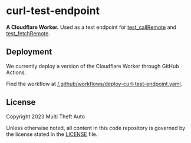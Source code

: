 # curl-test-endpoint

**A Cloudflare Worker.** Used as a test endpoint for [test_callRemote](/resources/%5Btesting-tools%5D/test_callRemote/)
and [test_fetchRemote](/resources/%5Btesting-tools%5D/test_fetchRemote/).

## Deployment

We currently deploy a version of the Cloudflare Worker through GitHub Actions.

Find the workflow at [/.github/workflows/deploy-curl-test-endpoint.yaml](/.github/workflows/deploy-curl-test-endpoint.yaml).

## License

Copyright 2023 Multi Theft Auto

Unless otherwise noted, all content in this code repository is governed by the
license stated in the [LICENSE](/LICENSE) file.
